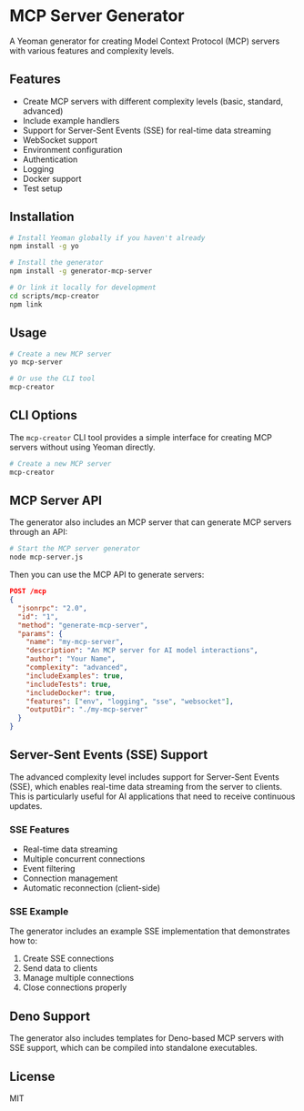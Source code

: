 # MCP Server Generator

A Yeoman generator for creating Model Context Protocol (MCP) servers with various features and complexity levels.

## Features

- Create MCP servers with different complexity levels (basic, standard, advanced)
- Include example handlers
- Support for Server-Sent Events (SSE) for real-time data streaming
- WebSocket support
- Environment configuration
- Authentication
- Logging
- Docker support
- Test setup

## Installation

```bash
# Install Yeoman globally if you haven't already
npm install -g yo

# Install the generator
npm install -g generator-mcp-server

# Or link it locally for development
cd scripts/mcp-creator
npm link
```

## Usage

```bash
# Create a new MCP server
yo mcp-server

# Or use the CLI tool
mcp-creator
```

## CLI Options

The `mcp-creator` CLI tool provides a simple interface for creating MCP servers without using Yeoman directly.

```bash
# Create a new MCP server
mcp-creator
```

## MCP Server API

The generator also includes an MCP server that can generate MCP servers through an API:

```bash
# Start the MCP server generator
node mcp-server.js
```

Then you can use the MCP API to generate servers:

```json
POST /mcp
{
  "jsonrpc": "2.0",
  "id": "1",
  "method": "generate-mcp-server",
  "params": {
    "name": "my-mcp-server",
    "description": "An MCP server for AI model interactions",
    "author": "Your Name",
    "complexity": "advanced",
    "includeExamples": true,
    "includeTests": true,
    "includeDocker": true,
    "features": ["env", "logging", "sse", "websocket"],
    "outputDir": "./my-mcp-server"
  }
}
```

## Server-Sent Events (SSE) Support

The advanced complexity level includes support for Server-Sent Events (SSE), which enables real-time data streaming from the server to clients. This is particularly useful for AI applications that need to receive continuous updates.

### SSE Features

- Real-time data streaming
- Multiple concurrent connections
- Event filtering
- Connection management
- Automatic reconnection (client-side)

### SSE Example

The generator includes an example SSE implementation that demonstrates how to:

1. Create SSE connections
2. Send data to clients
3. Manage multiple connections
4. Close connections properly

## Deno Support

The generator also includes templates for Deno-based MCP servers with SSE support, which can be compiled into standalone executables.

## License

MIT
